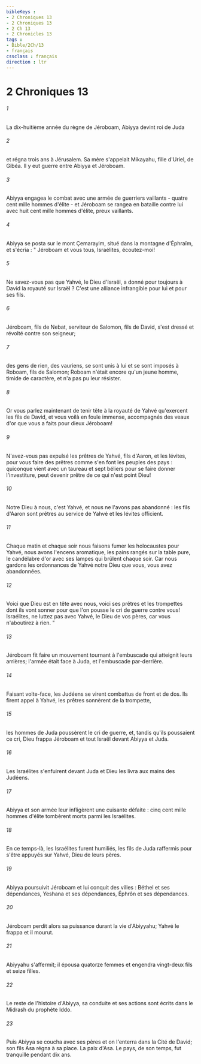 ```yaml
---
bibleKeys : 
- 2 Chroniques 13
- 2 Chroniques 13
- 2 Ch 13
- 2 Chronicles 13
tags : 
- Bible/2Ch/13
- français
cssclass : français
direction : ltr
---
```


# 2 Chroniques 13

###### 1
La dix-huitième année du règne de Jéroboam, Abiyya devint roi de Juda 
###### 2
et régna trois ans à Jérusalem. Sa mère s'appelait Mikayahu, fille d'Uriel, de Gibéa. Il y eut guerre entre Abiyya et Jéroboam. 
###### 3
Abiyya engagea le combat avec une armée de guerriers vaillants - quatre cent mille hommes d'élite - et Jéroboam se rangea en bataille contre lui avec huit cent mille hommes d'élite, preux vaillants. 
###### 4
Abiyya se posta sur le mont Çemarayim, situé dans la montagne d'Éphraïm, et s'écria : " Jéroboam et vous tous, Israélites, écoutez-moi! 
###### 5
Ne savez-vous pas que Yahvé, le Dieu d'Israël, a donné pour toujours à David la royauté sur Israël ? C'est une alliance infrangible pour lui et pour ses fils. 
###### 6
Jéroboam, fils de Nebat, serviteur de Salomon, fils de David, s'est dressé et révolté contre son seigneur; 
###### 7
des gens de rien, des vauriens, se sont unis à lui et se sont imposés à Roboam, fils de Salomon; Roboam n'était encore qu'un jeune homme, timide de caractère, et n'a pas pu leur résister. 
###### 8
Or vous parlez maintenant de tenir tête à la royauté de Yahvé qu'exercent les fils de David, et vous voilà en foule immense, accompagnés des veaux d'or que vous a faits pour dieux Jéroboam! 
###### 9
N'avez-vous pas expulsé les prêtres de Yahvé, fils d'Aaron, et les lévites, pour vous faire des prêtres comme s'en font les peuples des pays : quiconque vient avec un taureau et sept béliers pour se faire donner l'investiture, peut devenir prêtre de ce qui n'est point Dieu! 
###### 10
Notre Dieu à nous, c'est Yahvé, et nous ne l'avons pas abandonné : les fils d'Aaron sont prêtres au service de Yahvé et les lévites officient. 
###### 11
Chaque matin et chaque soir nous faisons fumer les holocaustes pour Yahvé, nous avons l'encens aromatique, les pains rangés sur la table pure, le candélabre d'or avec ses lampes qui brûlent chaque soir. Car nous gardons les ordonnances de Yahvé notre Dieu que vous, vous avez abandonnées. 
###### 12
Voici que Dieu est en tête avec nous, voici ses prêtres et les trompettes dont ils vont sonner pour que l'on pousse le cri de guerre contre vous! Israélites, ne luttez pas avec Yahvé, le Dieu de vos pères, car vous n'aboutirez à rien. " 
###### 13
Jéroboam fit faire un mouvement tournant à l'embuscade qui atteignit leurs arrières; l'armée était face à Juda, et l'embuscade par-derrière. 
###### 14
Faisant volte-face, les Judéens se virent combattus de front et de dos. Ils firent appel à Yahvé, les prêtres sonnèrent de la trompette, 
###### 15
les hommes de Juda poussèrent le cri de guerre, et, tandis qu'ils poussaient ce cri, Dieu frappa Jéroboam et tout Israël devant Abiyya et Juda. 
###### 16
Les Israélites s'enfuirent devant Juda et Dieu les livra aux mains des Judéens. 
###### 17
Abiyya et son armée leur infligèrent une cuisante défaite : cinq cent mille hommes d'élite tombèrent morts parmi les Israélites. 
###### 18
En ce temps-là, les Israélites furent humiliés, les fils de Juda raffermis pour s'être appuyés sur Yahvé, Dieu de leurs pères. 
###### 19
Abiyya poursuivit Jéroboam et lui conquit des villes : Béthel et ses dépendances, Yeshana et ses dépendances, Éphrôn et ses dépendances. 
###### 20
Jéroboam perdit alors sa puissance durant la vie d'Abiyyahu; Yahvé le frappa et il mourut. 
###### 21
Abiyyahu s'affermit; il épousa quatorze femmes et engendra vingt-deux fils et seize filles. 
###### 22
Le reste de l'histoire d'Abiyya, sa conduite et ses actions sont écrits dans le Midrash du prophète Iddo. 
###### 23
Puis Abiyya se coucha avec ses pères et on l'enterra dans la Cité de David; son fils Asa régna à sa place. La paix d'Asa. Le pays, de son temps, fut tranquille pendant dix ans. 
